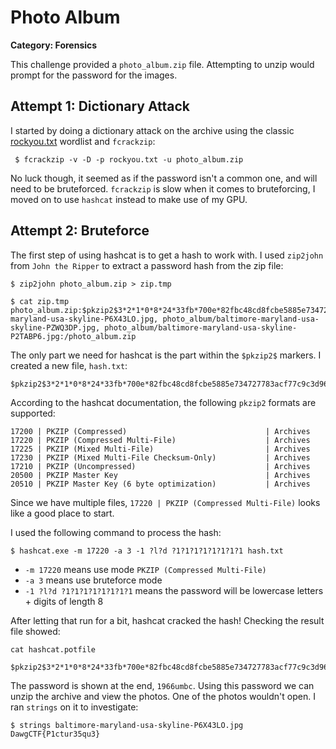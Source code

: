 # Photo Album

**Category: Forensics**

This challenge provided a `photo_album.zip` file. Attempting to unzip would prompt for the password for the images. 

## Attempt 1: Dictionary Attack

I started by doing a dictionary attack on the archive using the classic [rockyou.txt](https://github.com/danielmiessler/SecLists/blob/master/Passwords/Leaked-Databases/rockyou.txt.tar.gz) wordlist and `fcrackzip`: 

```
 $ fcrackzip -v -D -p rockyou.txt -u photo_album.zip
 ```

 No luck though, it seemed as if the password isn't a common one, and will need to be bruteforced. `fcrackzip` is slow when it comes to bruteforcing, I moved on to use `hashcat` instead to make use of my GPU.

 ## Attempt 2: Bruteforce
The first step of using hashcat is to get a hash to work with. I used `zip2john` from `John the Ripper` to extract a password hash from the zip file:

```
$ zip2john photo_album.zip > zip.tmp

$ cat zip.tmp
photo_album.zip:$pkzip2$3*2*1*0*8*24*33fb*700e*82fbc48cd8fcbe5885e734727783acf77c9c3d96e165577a5f22f67294e18a1b6b6a4391*1*0*8*24*ee39*7009*2a96ee640e56ecaccf86814fcab6573d4183016e5a042bb48615092304c8369131a42519*2*0*21*15*6b5dbfbd*9d119e7*70*0*21*6b5d*7d44*7691f6a82ce08dc64bd85e7dc7a48e6ed281371f2f207b50322ff94ff90184f66c*$/pkzip2$::photo_album.zip:photo_album/baltimore-maryland-usa-skyline-P6X43LO.jpg, photo_album/baltimore-maryland-usa-skyline-PZWQ3DP.jpg, photo_album/baltimore-maryland-usa-skyline-P2TABP6.jpg:/photo_album.zip
```

The only part we need for hashcat is the part within the `$pkzip2$` markers. I created a new file, `hash.txt`:

```
$pkzip2$3*2*1*0*8*24*33fb*700e*82fbc48cd8fcbe5885e734727783acf77c9c3d96e165577a5f22f67294e18a1b6b6a4391*1*0*8*24*ee39*7009*2a96ee640e56ecaccf86814fcab6573d4183016e5a042bb48615092304c8369131a42519*2*0*21*15*6b5dbfbd*9d119e7*70*0*21*6b5d*7d44*7691f6a82ce08dc64bd85e7dc7a48e6ed281371f2f207b50322ff94ff90184f66c*$/pkzip2$
```

According to the hashcat documentation, the following `pkzip2` formats are supported:

```
17200 | PKZIP (Compressed)                               | Archives
17220 | PKZIP (Compressed Multi-File)                    | Archives
17225 | PKZIP (Mixed Multi-File)                         | Archives
17230 | PKZIP (Mixed Multi-File Checksum-Only)           | Archives
17210 | PKZIP (Uncompressed)                             | Archives
20500 | PKZIP Master Key                                 | Archives
20510 | PKZIP Master Key (6 byte optimization)           | Archives
```

Since we have multiple files, `17220 | PKZIP (Compressed Multi-File)` looks like a good place to start.

I used the following command to process the hash:

```
$ hashcat.exe -m 17220 -a 3 -1 ?l?d ?1?1?1?1?1?1?1?1 hash.txt
```
- `-m 17220` means use mode `PKZIP (Compressed Multi-File)`
- `-a 3` means use bruteforce mode
- `-1 ?l?d ?1?1?1?1?1?1?1?1` means the password will be lowercase letters + digits of length 8

After letting that run for a bit, hashcat cracked the hash! Checking the result file showed:
```
cat hashcat.potfile

$pkzip2$3*2*1*0*8*24*33fb*700e*82fbc48cd8fcbe5885e734727783acf77c9c3d96e165577a5f22f67294e18a1b6b6a4391*1*0*8*24*ee39*7009*2a96ee640e56ecaccf86814fcab6573d4183016e5a042bb48615092304c8369131a42519*2*0*21*15*6b5dbfbd*9d119e7*70*0*21*6b5d*7d44*7691f6a82ce08dc64bd85e7dc7a48e6ed281371f2f207b50322ff94ff90184f66c*$/pkzip2$:1966umbc
```

The password is shown at the end, `1966umbc`. Using this password we can unzip the archive and view the photos. One of the photos wouldn't open. I ran `strings` on it to investigate:

```
$ strings baltimore-maryland-usa-skyline-P6X43LO.jpg
DawgCTF{P1ctur35qu3}
```
